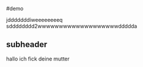 #demo

jdddddddiweeeeeeeeq
sdddddddd2wwwwwwwwwwwwwwwwwwwddddda

## subheader

hallo ich fick deine mutter